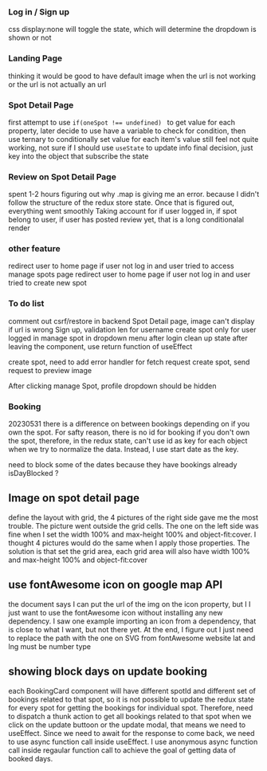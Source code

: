 ### Log in / Sign up
css display:none will toggle the state, which will determine the dropdown is shown or not


### Landing Page
thinking it would be good to have default image when the url is not working or the url is not actually an url

### Spot Detail Page
first attempt to use ```if(oneSpot !== undefined) ``` to get value for each property, later decide to use have a variable to check for condition, then use ternary to conditionally set value for each item's value
still feel not quite working, not sure if I should use ```useState``` to update info
final decision, just key into the object that subscribe the state

### Review on Spot Detail Page
spent 1-2 hours figuring out why .map is giving me an error.
because I didn't follow the structure of the redux store state.
Once that is figured out, everything went smoothly
Taking account for if user logged in, if spot belong to user, if user has posted review yet, that is a long conditionalal render


### other feature
redirect user to home page if user not log in and user tried to access manage spots page
redirect user to home page if user not log in and user tried to create new spot


### To do list
comment out csrf/restore in backend
Spot Detail page, image can't display if url is wrong
Sign up, validation len for username
create spot only for user logged in
manage spot in dropdown menu after login
clean up state after leaving the component, use return function of useEffect

create spot, need to add error handler for fetch request
create spot, send request to preview image

After clicking manage Spot, profile dropdown should be hidden


### Booking
20230531
there is a difference on between bookings depending on if you own the spot.
For safty reason, there is no id for booking if you don't own the spot, therefore, in the redux state, can't use id as key for each object when we try to normalize the data. Instead, I use start date as the key.

need to block some of the dates because they have bookings already
isDayBlocked ?


## Image on spot detail page
define the layout with grid, the 4 pictures of the right side gave me the most trouble. The picture went outside the grid cells.
The one on the left side was fine when I set the width 100% and max-height 100% and object-fit:cover.
I thought 4 pictures would do the same when I apply those properties.
The solution is that set the grid area, each grid area will also have width 100% and max-height 100% and object-fit:cover

## use fontAwesome icon on google map API
the document says I can put the url of the img on the icon property, but I I just want to use the fontAwesome icon without installing any new dependency.
I saw one example importing an icon from a dependency, that is close to what I want, but not there yet.
At the end, I figure out I just need to replace the path with the one on SVG from fontAwesome website
lat and lng must be number type

## showing block days on update booking
each BookingCard component will have different spotId and different set of bookings related to that spot, so it is not possible to update the redux state for every spot for getting the bookings for individual spot.
Therefore, need to dispatch a thunk action to get all bookings related to that spot when we click on the update buttoon or the update modal, that means we need to useEffect. Since we need to await for the response to come back, we need to use async function call inside useEffect. I use anonymous async function call inside regaular function call to achieve the goal of getting data of booked days.
